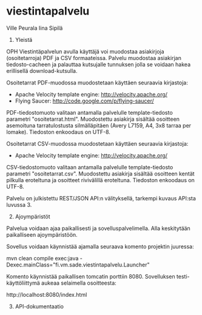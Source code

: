 viestintapalvelu
================

Ville Peurala
Iina Sipilä

1. Yleistä

OPH Viestintäpalvelun avulla käyttäjä voi muodostaa asiakirjoja (osoitetarroja) PDF ja CSV formaateissa. Palvelu muodostaa asiakirjan tiedosto-cacheen ja palauttaa kutsujalle tunnuksen jolla se voidaan hakea erillisellä download-kutsulla.

Osoitetarrat PDF-muodossa muodostetaan käyttäen seuraavia kirjastoja:
* Apache Velocity template engine: http://velocity.apache.org/
* Flying Saucer: http://code.google.com/p/flying-saucer/

PDF-tiedostomuoto valitaan antamalla palvelulle template-tiedosto parametri "osoitetarrat.html". Muodostettu asiakirja sisältää osoitteen asemoituna tarratulostusta silmälläpitäen (Avery L7159, A4, 3x8 tarraa per lomake). Tiedoston enkoodaus on UTF-8.

Osoitetarrat CSV-muodossa muodostetaan käyttäen seuraavia kirjastoja:
* Apache Velocity template engine: http://velocity.apache.org/

CSV-tiedostomuoto valitaan antamalla palvelulle template-tiedosto parametri "osoitetarrat.csv". Muodostettu asiakirja sisältää osoitteen kentät pilkulla eroteltuna ja osoitteet rivivälillä eroteltuna. Tiedoston enkoodaus on UTF-8.

Palvelu on julkistettu REST/JSON API:n välityksellä, tarkempi kuvaus API:sta luvussa 3.

2. Ajoympäristöt

Palvelua voidaan ajaa paikallisesti ja sovelluspalvelimella. Alla keskitytään paikalliseen ajoympäristöön.

Sovellus voidaan käynnistää ajamalla seuraava komento projektin juuressa:

mvn clean compile exec:java -Dexec.mainClass="fi.vm.sade.viestintapalvelu.Launcher"

Komento käynnistää paikallisen tomcatin porttiin 8080. Sovelluksen testi-käyttöliittymä aukeaa selaimella osoitteesta:

http://localhost:8080/index.html

3. API-dokumentaatio




